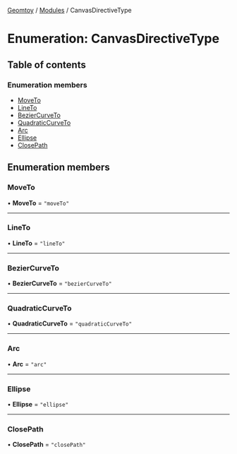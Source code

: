 [Geomtoy](../README.md) / [Modules](../modules.md) / CanvasDirectiveType

# Enumeration: CanvasDirectiveType

## Table of contents

### Enumeration members

- [MoveTo](CanvasDirectiveType.md#moveto)
- [LineTo](CanvasDirectiveType.md#lineto)
- [BezierCurveTo](CanvasDirectiveType.md#beziercurveto)
- [QuadraticCurveTo](CanvasDirectiveType.md#quadraticcurveto)
- [Arc](CanvasDirectiveType.md#arc)
- [Ellipse](CanvasDirectiveType.md#ellipse)
- [ClosePath](CanvasDirectiveType.md#closepath)

## Enumeration members

### MoveTo

• **MoveTo** = `"moveTo"`

___

### LineTo

• **LineTo** = `"lineTo"`

___

### BezierCurveTo

• **BezierCurveTo** = `"bezierCurveTo"`

___

### QuadraticCurveTo

• **QuadraticCurveTo** = `"quadraticCurveTo"`

___

### Arc

• **Arc** = `"arc"`

___

### Ellipse

• **Ellipse** = `"ellipse"`

___

### ClosePath

• **ClosePath** = `"closePath"`
